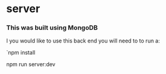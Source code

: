 <h1>server</h1>
<h3>This was built using MongoDB</h3>
 <p> I you would like to use this back end you will need to to run a: </p>
 
`npm install

<p>npm run server:dev</p>
